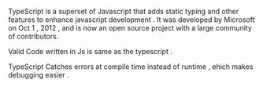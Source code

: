 TypeScript is a superset of Javascript that adds static typing and other features to enhance javascript development . 
It was developed  by Microsoft on Oct 1 , 2012 , and is now an open source project with a large community of  contributors.

Valid Code written in Js is same as the typescript .

TypeScript Catches errors at compile time instead of runtime , ehich makes debugging easier .

